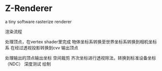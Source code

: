 # Z-Renderer
a tiny software rasterize renderer 

渲染流程

处理顶点，在vertex shader里完成
    物体坐标系转换至世界坐标系转换到相机坐标系
    在经过透视投影转换到cvv
输出顶点

处理输出的顶点输出坐标
    空间裁剪
    齐次坐标进行透视除法，转换到标准设备坐标（NDC）
    深度测试
    绘制